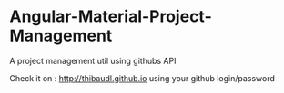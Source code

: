 # Angular-Material-Project-Management
A project management util using githubs API

Check it on : http://thibaudl.github.io using your github login/password
